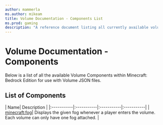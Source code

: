 ```yaml
---
author: mammerla
ms.author: mikeam
title: Volume Documentation - Components List
ms.prod: gaming
description: "A reference document listing all currently available volume components"
---
```


# Volume Documentation - Components

Below is a list of all the available Volume Components within Minecraft: Bedrock Edition for use with Volume JSON files.

## List of Components

| Name| Description |
|:-----------|:-----------|:-----------|:-----------|
| [minecraft:fog](VolumeComponents/minecraftVolume_fog.md)| Displays the given fog whenever a player enters the volume. Each volume can only have one fog attached. |

